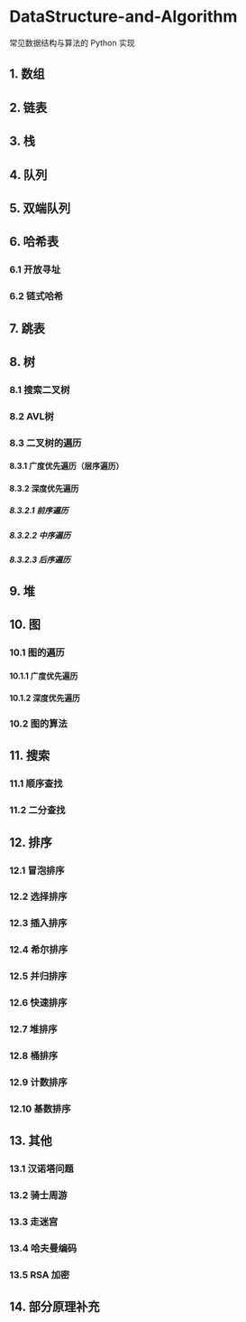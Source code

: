 # DataStructure-and-Algorithm
常见数据结构与算法的 Python 实现

## 1. 数组

## 2. 链表

## 3. 栈

## 4. 队列

## 5. 双端队列

## 6. 哈希表

### 6.1 开放寻址

### 6.2 链式哈希

## 7. 跳表

## 8. 树

### 8.1 搜索二叉树

### 8.2 AVL树

### 8.3 二叉树的遍历

#### 8.3.1 广度优先遍历（层序遍历）

#### 8.3.2 深度优先遍历

##### 8.3.2.1 前序遍历

##### 8.3.2.2 中序遍历

##### 8.3.2.3 后序遍历

## 9. 堆

## 10. 图

### 10.1 图的遍历

#### 10.1.1 广度优先遍历

#### 10.1.2 深度优先遍历

### 10.2 图的算法

## 11. 搜索

### 11.1 顺序查找

### 11.2 二分查找

## 12. 排序

### 12.1 冒泡排序

### 12.2 选择排序

### 12.3 插入排序

### 12.4 希尔排序

### 12.5 并归排序

### 12.6 快速排序

### 12.7 堆排序

### 12.8 桶排序

### 12.9 计数排序

### 12.10 基数排序

## 13. 其他

### 13.1 汉诺塔问题

### 13.2 骑士周游

### 13.3 走迷宫

### 13.4 哈夫曼编码

### 13.5 RSA 加密

## 14. 部分原理补充